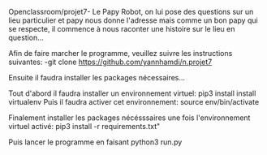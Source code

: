 Openclassroom/projet7- Le Papy Robot, on lui pose des questions sur un lieu particulier et papy nous donne l'adresse mais comme un bon papy qui se respecte, il commence à nous raconter une histoire sur le lieu en question...

Afin de faire marcher le programme, veuillez suivre les instructions suivantes:
-git clone https://github.com/yannhamdi/n.projet7

Ensuite il faudra installer les packages nécessaires...

Tout d'abord il faudra installer un environnement virtuel:
pip3 install install virtualenv
Puis il faudra activer cet environnement: source env/bin/activate

Finalement installer les packages nécésssaires une fois l'environnement virtuel activé: pip3 install -r requirements.txt"

Puis lancer le programme en faisant python3 run.py
